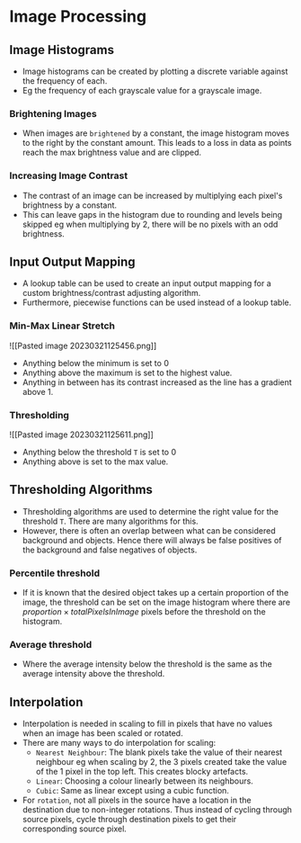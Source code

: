 # Image Processing

## Image Histograms
* Image histograms can be created by plotting a discrete variable against the frequency of each.
* Eg the frequency of each grayscale value for a grayscale image.
### Brightening Images
* When images are `brightened` by a constant, the image histogram moves to the right by the constant amount. This leads to a loss in data as points reach the max brightness value and are clipped.
### Increasing Image Contrast
* The contrast of an image can be increased by multiplying each pixel's brightness by a constant.
* This can leave gaps in the histogram due to rounding and levels being skipped eg when multiplying by 2, there will be no pixels with an odd brightness.

## Input Output Mapping
* A lookup table can be used to create an input output mapping for a custom brightness/contrast adjusting algorithm.
* Furthermore, piecewise functions can be used instead of a lookup table.

### Min-Max Linear Stretch
![[Pasted image 20230321125456.png]]
* Anything below the minimum is set to 0
* Anything above the maximum is set to the highest value.
* Anything in between has its contrast increased as the line has a gradient above 1.
### Thresholding
![[Pasted image 20230321125611.png]]
* Anything below the threshold `T` is set to 0
* Anything above is set to the max value.

## Thresholding Algorithms
* Thresholding algorithms are used to determine the right value for the threshold `T`. There are many algorithms for this.
* However, there is often an overlap between what can be considered background and objects. Hence there will always be false positives of the background and false negatives of objects.
### Percentile threshold
* If it is known that the desired object takes up a certain proportion of the image, the threshold can be set on the image histogram where there are $proportion \times totalPixelsInImage$ pixels before the threshold on the histogram.
### Average threshold
* Where the average intensity below the threshold is the same as the average intensity above the threshold.

## Interpolation
* Interpolation is needed in scaling to fill in pixels that have no values when an image has been scaled or rotated.
* There are many ways to do interpolation for scaling:
	* `Nearest Neighbour`: The blank pixels take the value of their nearest neighbour eg when scaling by 2, the 3 pixels created take the value of the 1 pixel in the top left. This creates blocky artefacts.
	* `Linear`: Choosing a colour linearly between its neighbours.
	* `Cubic`: Same as linear except using a cubic function.
* For `rotation`, not all pixels in the source have a location in the destination due to non-integer rotations. Thus instead of  cycling through source pixels, cycle through destination pixels to get their corresponding source pixel.